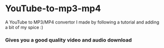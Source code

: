 # YouTube-to-mp3-mp4
A YouTube to MP3/MP4 convertor I made by following a tutorial and adding a bit of my spice :)

### Gives you a good quality video and audio download
